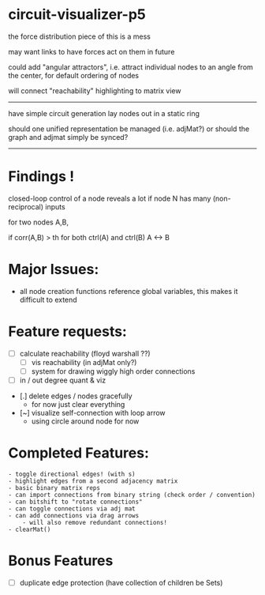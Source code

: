 # circuit-visualizer-p5

the force distribution piece of this is a mess

may want links to have forces act on them in future

could add "angular attractors", i.e. attract individual nodes to an angle from the center, for default ordering of nodes

will connect "reachability" highlighting to matrix view


------------

have simple circuit generation lay nodes out in a static ring

should one unified representation be managed (i.e. adjMat?)
or should the graph and adjmat simply be synced?

-----
# Findings !

closed-loop control of a node reveals a lot if
    node N has many (non-reciprocal) inputs 

for two nodes A,B,

if corr(A,B) > th for both ctrl(A) and ctrl(B)
    A <-> B



# Major Issues:
- all node creation functions reference global variables, this makes it difficult to extend


# Feature requests:
- [ ] calculate reachability (floyd warshall ??)
    - [ ] vis reachability (in adjMat only?)
    - [ ] system for drawing wiggly high order connections
- [ ] in / out degree quant & viz
- [.] delete edges / nodes gracefully
    - for now just clear everything
- [~] visualize self-connection with loop arrow
    - using circle around node for now

# Completed Features:
    - toggle directional edges! (with s)
    - highlight edges from a second adjacency matrix
    - basic binary matrix reps
    - can import connections from binary string (check order / convention)
    - can bitshift to "rotate connections"
    - can toggle connections via adj mat
    - can add connections via drag arrows
        - will also remove redundant connections!
    - clearMat()

# Bonus Features
- [ ] duplicate edge protection (have collection of children be Sets)
